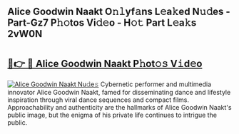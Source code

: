## Alice Goodwin Naakt O𝚗𝚕yf𝚊ns L𝚎a𝚔ed N𝚞𝚍es - Part-Gz7 P𝚑𝚘tos Vi𝚍𝚎o - H𝚘𝚝 Part L𝚎a𝚔s 2vW0N

# <h2><a href="http://kf0xmb.oniu.top/?m=Alice+Goodwin+Naakt">🔗👉 🔴 Alice Goodwin Naakt P𝚑ot𝚘𝚜 V𝚒d𝚎o</a></h2>

[![Alice Goodwin Naakt Nu𝚍e𝚜](https://i.imgur.com/0qMVB7G.gif)](http://kf0xmb.oniu.top/?m=Alice+Goodwin+Naakt)
Cybernetic performer and multimedia innovator Alice Goodwin Naakt, famed for disseminating dance and lifestyle inspiration through viral dance sequences and compact films. Approachability and authenticity are the hallmarks of Alice Goodwin Naakt's public image, but the enigma of his private life continues to intrigue the public.  
